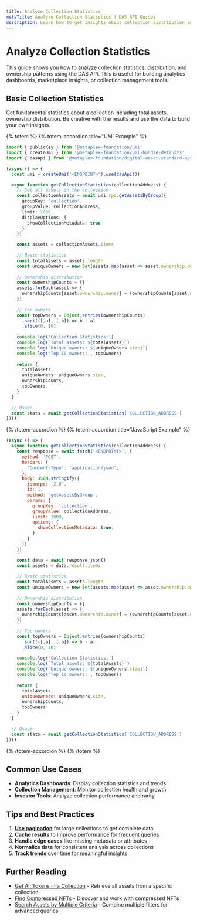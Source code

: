 ```yaml
---
title: Analyze Collection Statistics
metaTitle: Analyze Collection Statistics | DAS API Guides
description: Learn how to get insights about collection distribution and ownership using the DAS API
---
```


# Analyze Collection Statistics

This guide shows you how to analyze collection statistics, distribution, and ownership patterns using the DAS API. This is useful for building analytics dashboards, marketplace insights, or collection management tools.

## Basic Collection Statistics

Get fundamental statistics about a collection including total assets, ownership distribution. Be creative with the results and use the data to build your own insights.

{% totem %}
{% totem-accordion title="UMI Example" %}
```typescript
import { publicKey } from '@metaplex-foundation/umi'
import { createUmi } from '@metaplex-foundation/umi-bundle-defaults'
import { dasApi } from '@metaplex-foundation/digital-asset-standard-api'

(async () => {
  const umi = createUmi('<ENDPOINT>').use(dasApi())

  async function getCollectionStatistics(collectionAddress) {
    // Get all assets in the collection
    const collectionAssets = await umi.rpc.getAssetsByGroup({
      groupKey: 'collection',
      groupValue: collectionAddress,
      limit: 1000,
      displayOptions: {
        showCollectionMetadata: true
      }
    })

    const assets = collectionAssets.items
    
    // Basic statistics
    const totalAssets = assets.length
    const uniqueOwners = new Set(assets.map(asset => asset.ownership.owner))
      
    // Ownership distribution
    const ownershipCounts = {}
    assets.forEach(asset => {
      ownershipCounts[asset.ownership.owner] = (ownershipCounts[asset.ownership.owner] || 0) + 1
    })
    
    // Top owners
    const topOwners = Object.entries(ownershipCounts)
      .sort(([,a], [,b]) => b - a)
      .slice(0, 10)
    
    console.log('Collection Statistics:')
    console.log(`Total assets: ${totalAssets}`)
    console.log(`Unique owners: ${uniqueOwners.size}`)
    console.log('Top 10 owners:', topOwners)
    
    return {
      totalAssets,
      uniqueOwners: uniqueOwners.size,
      ownershipCounts,
      topOwners
    }
  }

  // Usage
  const stats = await getCollectionStatistics('COLLECTION_ADDRESS')
})();
```
{% /totem-accordion %}
{% totem-accordion title="JavaScript Example" %}
```javascript
(async () => {
  async function getCollectionStatistics(collectionAddress) {
    const response = await fetch('<ENDPOINT>', {
      method: 'POST',
      headers: {
        'Content-Type': 'application/json',
      },
      body: JSON.stringify({
        jsonrpc: '2.0',
        id: 1,
        method: 'getAssetsByGroup',
        params: {
          groupKey: 'collection',
          groupValue: collectionAddress,
          limit: 1000,
          options: {
            showCollectionMetadata: true,
          }
        }
      })
    })

    const data = await response.json()
    const assets = data.result.items
    
    // Basic statistics
    const totalAssets = assets.length
    const uniqueOwners = new Set(assets.map(asset => asset.ownership.owner))
      
    // Ownership distribution
    const ownershipCounts = {}
    assets.forEach(asset => {
      ownershipCounts[asset.ownership.owner] = (ownershipCounts[asset.ownership.owner] || 0) + 1
    })
    
    // Top owners
    const topOwners = Object.entries(ownershipCounts)
      .sort(([,a], [,b]) => b - a)
      .slice(0, 10)
    
    console.log('Collection Statistics:')
    console.log(`Total assets: ${totalAssets}`)
    console.log(`Unique owners: ${uniqueOwners.size}`)
    console.log('Top 10 owners:', topOwners)
    
    return {
      totalAssets,
      uniqueOwners: uniqueOwners.size,
      ownershipCounts,
      topOwners
    }
  }

  // Usage
  const stats = await getCollectionStatistics('COLLECTION_ADDRESS')
})();
```
{% /totem-accordion %}
{% /totem %}

## Common Use Cases

- **Analytics Dashboards**: Display collection statistics and trends
- **Collection Management**: Monitor collection health and growth
- **Investor Tools**: Analyze collection performance and rarity

## Tips and Best Practices

1. **[Use pagination](/das-api/guides/pagination)** for large collections to get complete data
2. **Cache results** to improve performance for frequent queries
3. **Handle edge cases** like missing metadata or attributes
4. **Normalize data** for consistent analysis across collections
5. **Track trends** over time for meaningful insights

## Further Reading

- [Get All Tokens in a Collection](/das-api/guides/get-collection-nfts) - Retrieve all assets from a specific collection
- [Find Compressed NFTs](/das-api/guides/find-compressed-nfts) - Discover and work with compressed NFTs
- [Search Assets by Multiple Criteria](/das-api/guides/search-by-criteria) - Combine multiple filters for advanced queries 
